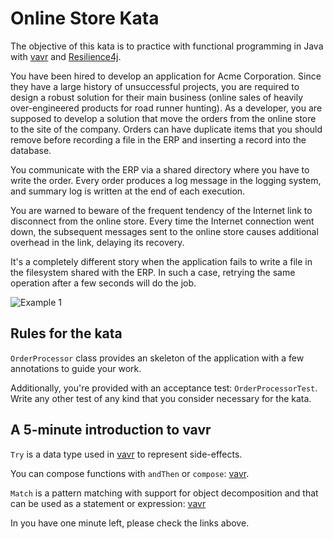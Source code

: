 # Online Store Kata

The objective of this kata is to practice with functional programming in Java with [vavr](http://www.vavr.io/) and [Resilience4j](http://resilience4j.github.io/resilience4j/).

You have been hired to develop an application for Acme Corporation. Since they have a large history of unsuccessful projects, you are required to design a robust solution for their main business (online sales of heavily over-engineered products for road runner hunting). As a developer, you are supposed to develop a solution that move the orders from the online store to the site of the company. Orders can have duplicate items that you should remove before recording a file in the ERP and inserting a record into the database.

You communicate with the ERP via a shared directory where you have to write the order. Every order produces a log message in the logging system, and summary log is written at the end of each execution.

You are warned to beware of the frequent tendency of the Internet link to disconnect from the online store. Every time the Internet connection went down, the subsequent messages sent to the online store causes additional overhead in the link, delaying its recovery.

It's a completely different story when the application fails to write a file in the filesystem shared with the ERP. In such a case, retrying the same operation after a few seconds will do the job.

![Example 1](https://raw.githubusercontent.com/etorres/online-store-kata-vavr/master/images/online-store.png "Example 1")

## Rules for the kata

`OrderProcessor` class provides an skeleton of the application with a few annotations to guide your work.

Additionally, you're provided with an acceptance test: `OrderProcessorTest`. Write any other test of any kind that you consider necessary for the kata.

## A 5-minute introduction to vavr

`Try` is a data type used in [vavr](http://www.vavr.io/vavr-docs/#_side_effects) to represent side-effects.

You can compose functions with `andThen` or `compose`: [vavr](http://www.vavr.io/vavr-docs/#_composition).

`Match` is a pattern matching with support for object decomposition and that can be used as a statement or expression: [vavr](http://www.vavr.io/vavr-docs/#_pattern_matching)

In you have one minute left, please check the links above.
